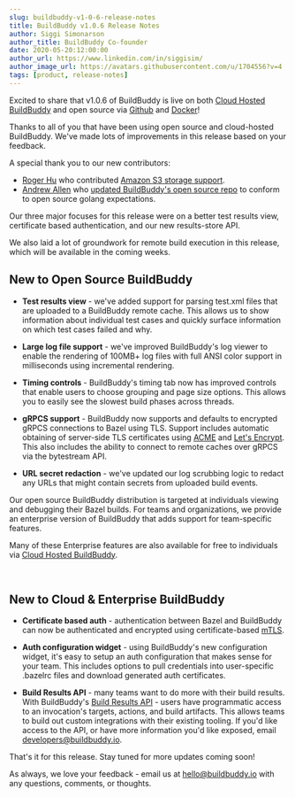 ```yaml
---
slug: buildbuddy-v1-0-6-release-notes
title: BuildBuddy v1.0.6 Release Notes
author: Siggi Simonarson
author_title: BuildBuddy Co-founder
date: 2020-05-20:12:00:00
author_url: https://www.linkedin.com/in/siggisim/
author_image_url: https://avatars.githubusercontent.com/u/1704556?v=4
tags: [product, release-notes]
---
```


Excited to share that v1.0.6 of BuildBuddy is live on both [Cloud Hosted BuildBuddy](https://app.buildbuddy.io/) and open source via [Github](https://github.com/buildbuddy-io/buildbuddy) and [Docker](https://github.com/buildbuddy-io/buildbuddy/blob/master/SETUP.md#docker-image)!

Thanks to all of you that have been using open source and cloud-hosted BuildBuddy. We've made lots of improvements in this release based on your feedback.

A special thank you to our new contributors:

-   [Roger Hu](https://github.com/rogerhu) who contributed [Amazon S3 storage support](https://github.com/buildbuddy-io/buildbuddy/commit/8ba12398e448b457cdbd1e0c8913e9aba46323cb).
-   [Andrew Allen](https://github.com/achew22) who [updated BuildBuddy's open source repo](https://github.com/buildbuddy-io/buildbuddy/commit/59bee5228c7c3da9d0cdaba934fce2118e7e9adc) to conform to open source golang expectations.

Our three major focuses for this release were on a better test results view, certificate based authentication, and our new results-store API.

We also laid a lot of groundwork for remote build execution in this release, which will be available in the coming weeks.

New to Open Source BuildBuddy
-----------------------------

-   **Test results view** - we've added support for parsing test.xml files that are uploaded to a BuildBuddy remote cache. This allows us to show information about individual test cases and quickly surface information on which test cases failed and why.

-   **Large log file support** - we've improved BuildBuddy's log viewer to enable the rendering of 100MB+ log files with full ANSI color support in milliseconds using incremental rendering.

-   **Timing controls** - BuildBuddy's timing tab now has improved controls that enable users to choose grouping and page size options. This allows you to easily see the slowest build phases across threads.

-   **gRPCS support** - BuildBuddy now supports and defaults to encrypted gRPCS connections to Bazel using TLS. Support includes automatic obtaining of server-side TLS certificates using [ACME](https://en.wikipedia.org/wiki/Automated_Certificate_Management_Environment) and [Let's Encrypt](https://letsencrypt.org/). This also includes the ability to connect to remote caches over gRPCS via the bytestream API.
-   **URL secret redaction** - we've updated our log scrubbing logic to redact any URLs that might contain secrets from uploaded build events.

Our open source BuildBuddy distribution is targeted at individuals viewing and debugging their Bazel builds. For teams and organizations, we provide an enterprise version of BuildBuddy that adds support for team-specific features.

Many of these Enterprise features are also available for free to individuals via [Cloud Hosted BuildBuddy](https://app.buildbuddy.io/).

‍

New to Cloud & Enterprise BuildBuddy
------------------------------------

-   **Certificate based auth** - authentication between Bazel and BuildBuddy can now be authenticated and encrypted using certificate-based [mTLS](https://en.wikipedia.org/wiki/Mutual_authentication).
-   **Auth configuration widget** - using BuildBuddy's new configuration widget, it's easy to setup an auth configuration that makes sense for your team. This includes options to pull credentials into user-specific .bazelrc files and download generated auth certificates.

-   **Build Results API** - many teams want to do more with their build results. With BuildBuddy's [Build Results API](https://github.com/buildbuddy-io/buildbuddy/blob/master/proto/api/v1/service.proto) - users have programmatic access to an invocation's targets, actions, and build artifacts. This allows teams to build out custom integrations with their existing tooling. If you'd like access to the API, or have more information you'd like exposed, email [developers@buildbuddy.io](https://buildbuddy.io/blog/buildbuddy-v1-0-6-release-notes/developers@buildbuddy.io).

That's it for this release. Stay tuned for more updates coming soon!

As always, we love your feedback - email us at <hello@buildbuddy.io> with any questions, comments, or thoughts.